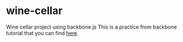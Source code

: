 # wine-cellar
Wine cellar project using backbone.js
This is a practice from backbone tutorial that you can find [here](https://github.com/ccoenraets/backbone-cellar/tree/master/tutorial).
